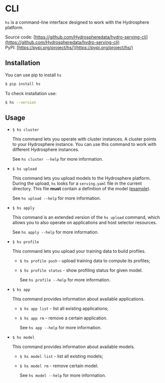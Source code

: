 # CLI

`hs` is a command-line interface designed to work with the Hydrosphere platform.

Source code: [https://github.com/Hydrospheredata/hydro-serving-cli](https://github.com/Hydrospheredata/hydro-serving-cli)  
PyPI: [https://pypi.org/project/hs/](https://pypi.org/project/hs/)

## Installation

You can use pip to install `hs`

```bash
$ pip install hs
```

To check installation use:

```bash
$ hs --version
```

## Usage

* `$ hs cluster`

  This command lets you operate with cluster instances. A cluster points to your Hydrosphere instance. You can use this command to work with different Hydrosphere instances.

  See `hs cluster --help` for more information.

* `$ hs upload`

  This command lets you upload models to the Hydrosphere platform. During the upload, `hs` looks for a `serving.yaml` file in the current directory. This file **must** contain a definition of the model \([example](../how-to/write-definitions.md#kind-model)\).

  See `hs upload --help` for more information.

* `$ hs apply`

  This command is an extended version of the `hs upload` command, which allows you to also operate on applications and host selector resources.

  See `hs apply --help` for more information.

* `$ hs profile`

  This command lets you upload your training data to build profiles.

  * `$ hs profile push` - upload training data to compute its profiles; 
  * `$ hs profile status` - show profiling status for given model.

    See `hs profile --help` for more information.

* `$ hs app`

  This command provides information about available applications.

  * `$ hs app list` - list all existing applications;
  * `$ hs app rm` - remove a certain application.

    See `hs app --help` for more information.

* `$ hs model`

  This command provides information about available models.

  * `$ hs model list` - list all existing models;
  * `$ hs model rm` - remove certain model.

    See `hs model --help` for more information.

